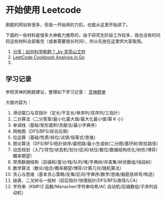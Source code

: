 # 开始使用 Leetcode

刷题的网站有很多，但我一开始用的力扣，也就从这里开始讲了。

下面的一些材料是很多大神极力推荐的，由于研究生阶段工作较多，我也没有时间将这些材料全部看完（或者需要很长时间），所以先放在这里供大家取用。

1. [分享｜如何科学刷题？\_by 灵茶山艾府](https://leetcode.cn/circle/discuss/RvFUtj/)
2. [LeetCode Cookbook Analysis in Go](https://books.halfrost.com/leetcode/)
3.

## 学习记录

参照灵神的刷题建议，整理如下学习记录：
[灵神题单](./Leetcode_notebook_Ling.md)

大致内容为：

1. 滑动窗口与双指针（定长/不定长/单序列/双序列/三指针）
2. 二分算法（二分答案/最小化最大值/最大化最小值/第 K 小）
3. 单调栈（基础/矩形面积/贡献法/最小字典序）
4. 网格图（DFS/BFS/综合应用）
5. 位运算（基础/性质/拆位/试填/恒等式/思维）
6. 图论算法（DFS/BFS/拓扑排序/最短路/最小生成树/二分图/基环树/欧拉路径）
7. 动态规划（入门/背包/状态机/划分/区间/状压/数位/数据结构优化/树形/博弈/概率期望）
8. 常用数据结构（前缀和/差分/栈/队列/堆/字典树/并查集/树状数组/线段树）
9. 数学算法（数论/组合/概率期望/博弈/计算几何/随机算法）
10. 贪心与思维（基本贪心策略/反悔/区间/字典序/数学/思维/脑筋急转弯/构造）
11. 链表、二叉树与一般树（前后指针/快慢指针/DFS/BFS/直径/LCA）
12. 字符串（KMP/Z 函数/Manacher/字符串哈希/AC 自动机/后缀数组/子序列自动机）
